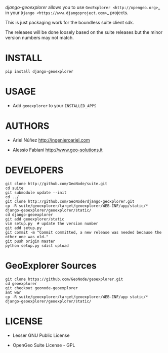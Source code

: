 *django-geoexplorer* allows you to use `GeoExplorer <http://opengeo.org>`_
in your `Django <https://www.djangoproject.com>`_ projects.

This is just packaging work for the boundless suite client sdk.

The releases will be done loosely based on the suite releases but the minor version numbers may not match.

INSTALL
=======

    pip install django-geoexplorer


USAGE
=====

* Add ``geoexplorer`` to your ``INSTALLED_APPS``

AUTHORS
=======

* Ariel Núñez <http://ingenieroariel.com>

* Alessio Fabiani <http://www.geo-solutions.it>

DEVELOPERS
==========

    git clone http://github.com/GeoNode/suite.git
    cd suite
    git submodule update --init
    cd ../
    git clone http://github.com/GeoNode/django-geoxplorer.git
    cp -R suite/geoexplorer/target/geoexplorer/WEB-INF/app/static/* django-geoexplorer/geoexplorer/static/
    cd django-geoexplorer
    git add geoexplorer/static
    vim setup.py  # update the version number
    git add setup.py
    git commit -m "Commit committed, a new release was needed because the other one was old."
    git push origin master
    python setup.py sdist upload


GeoExplorer Sources
===================

    git clone https://github.com/GeoNode/geoexplorer.git
    cd geoexplorer
    git checkout geonode-geoexplorer
    ant war
    cp -R suite/geoexplorer/target/geoexplorer/WEB-INF/app static/* django-geoexplorer/geoexplorer/static/


LICENSE
=======

* Lesser GNU Public License

* OpenGeo Suite License - GPL

